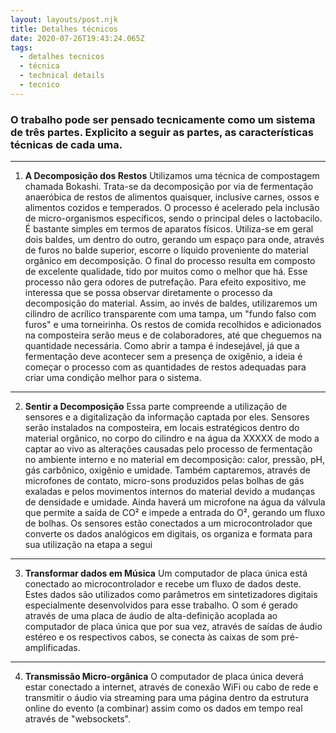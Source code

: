 ```yaml
---
layout: layouts/post.njk
title: Detalhes técnicos
date: 2020-07-26T19:43:24.065Z
tags:
  - detalhes tecnicos
  - técnica
  - technical details
  - tecnico
---
```

### O trabalho pode ser pensado tecnicamente como um sistema de três partes. Explicito a seguir as partes, as características técnicas de cada uma.

---

1. **A Decomposição dos Restos**
Utilizamos uma técnica de compostagem chamada Bokashi. Trata-se da decomposição por via de fermentação anaeróbica de restos de alimentos quaisquer, inclusive carnes, ossos e alimentos cozidos e temperados. O processo é acelerado pela inclusão de micro-organismos específicos, sendo o principal deles o lactobacilo. É bastante simples em termos de aparatos físicos. Utiliza-se em geral dois baldes, um dentro do outro, gerando um espaço para onde, através de furos no balde superior, escorre o líquido proveniente do material orgânico em decomposição. O final do processo resulta em composto de excelente qualidade, tido por muitos como o melhor que há. Esse processo não gera odores de putrefação.
Para efeito expositivo, me interessa que se possa observar diretamente o processo da decomposição do material. Assim, ao invés de baldes, utilizaremos um cilindro de acrílico transparente com uma tampa, um "fundo falso com furos" e uma torneirinha.
Os restos de comida recolhidos e adicionados na composteira serão meus e de colaboradores, até que cheguemos na quantidade necessária. Como abrir a tampa é indesejável, já que a fermentação deve acontecer sem a presença de oxigênio,  a ideia é começar o processo com as quantidades de restos adequadas para criar uma condição melhor para o sistema.

---

2. **Sentir a Decomposição**
Essa parte compreende a utilização de sensores e a digitalização da informação captada por eles.
Sensores serão instalados na composteira, em locais estratégicos dentro do material orgânico, no corpo do cilindro e na água da XXXXX de modo a captar ao vivo as alterações causadas pelo processo de fermentação no ambiente interno e no material em decomposição: calor, pressão, pH, gás carbônico, oxigênio e umidade. Também captaremos, através de microfones de contato, micro-sons produzidos pelas bolhas de gás exaladas e pelos movimentos internos do material devido a mudanças de densidade e umidade. Ainda haverá um microfone na água da válvula que permite a saída de CO² e impede a entrada do O², gerando um fluxo de bolhas.
Os sensores estão conectados a um microcontrolador que converte os dados analógicos em digitais, os organiza e formata para sua utilização na etapa a segui

---

3. **Transformar dados em Música**
Um computador de placa única está conectado ao microcontrolador e recebe um fluxo de dados deste. Estes dados são utilizados como parâmetros em sintetizadores digitais especialmente desenvolvidos para esse trabalho. O som é gerado através de uma placa de áudio de alta-definição acoplada ao computador de placa única que por sua vez, através de saídas de áudio estéreo e os respectivos cabos, se conecta às caixas de som pré-amplificadas.

---

4. **Transmissão Micro-orgânica**
O computador de placa única deverá estar conectado a internet, através de conexão WiFi ou cabo de rede e transmitir o áudio via streaming para uma página dentro da estrutura online do evento (a combinar) assim como os dados em tempo real através de "websockets".
